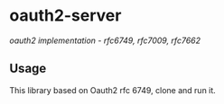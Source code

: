 # oauth2-server

_oauth2 implementation - rfc6749, rfc7009, rfc7662_

## Usage
This library based on Oauth2 rfc 6749, clone and run it.